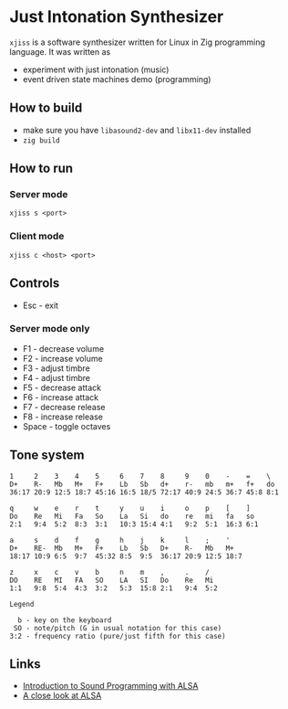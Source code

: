 # Just Intonation Synthesizer

`xjiss` is a software synthesizer written for Linux in Zig programming language.
It was written as

* experiment with just intonation (music)
* event driven state machines demo (programming)

## How to build

* make sure you have `libasound2-dev` and `libx11-dev` installed
* `zig build`

## How to run

### Server mode

`xjiss s <port>`

### Client mode

`xjiss c <host> <port>`

## Controls

* Esc - exit

### Server mode only
* F1 - decrease volume
* F2 - increase volume
* F3 - adjust timbre
* F4 - adjust timbre
* F5 - decrease attack
* F6 - increase attack
* F7 - decrease release
* F8 - increase release
* Space - toggle octaves

## Tone system

```
1     2    3    4    5     6    7    8     9    0    -    =    \
D+    R-   Mb   M+   F+    Lb   Sb   d+    r-   mb   m+   f+   do
36:17 20:9 12:5 18:7 45:16 16:5 18/5 72:17 40:9 24:5 36:7 45:8 8:1

q     w    e    r    t     y    u    i     o    p    [    ]
Do    Re   Mi   Fa   So    La   Si   do    re   mi   fa   so
2:1   9:4  5:2  8:3  3:1   10:3 15:4 4:1   9:2  5:1  16:3 6:1

a     s    d    f    g     h    j    k     l    ;    '
D+    RE-  Mb   M+   F+    Lb   Sb   D+    R-   Mb   M+
18:17 10:9 6:5  9:7  45:32 8:5  9:5  36:17 20:9 12:5 18:7

z     x    c    v    b     n    m    ,     .    /
DO    RE   MI   FA   SO    LA   SI   Do    Re   Mi
1:1   9:8  5:4  4:3  3:2   5:3  15:8 2:1   9:4  5:2

Legend

  b - key on the keyboard
 SO - note/pitch (G in usual notation for this case)
3:2 - frequency ratio (pure/just fifth for this case)
```


## Links
* [Introduction to Sound Programming with ALSA](https://www.linuxjournal.com/article/6735)
* [A close look at ALSA](https://www.volkerschatz.com/noise/alsa.html)
